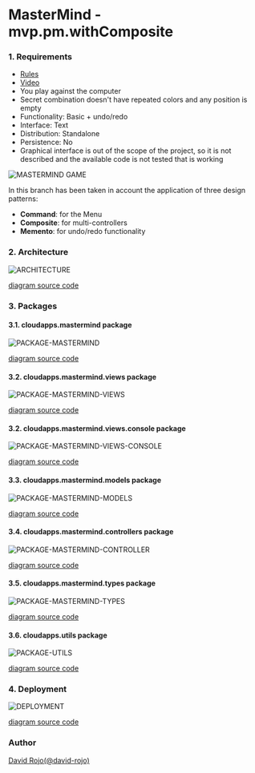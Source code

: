 # MasterMind - mvp.pm.withComposite 

### 1. Requirements

- [Rules](https://en.wikipedia.org/wiki/Mastermind_(board_game))
- [Video](https://www.youtube.com/watch?v=dMHxyulGrEk)
- You play against the computer
- Secret combination doesn't have repeated colors and any position is empty
- Functionality: Basic + undo/redo
- Interface: Text
- Distribution: Standalone
- Persistence: No
- Graphical interface is out of the scope of the project, so it is not described and the available code is not tested that is working

![MASTERMIND GAME](img/mastermind.jpg)

In this branch has been taken in account the application of three design patterns:

- **Command**: for the Menu
- **Composite**: for multi-controllers
- **Memento**: for undo/redo functionality

### 2. Architecture

![ARCHITECTURE](img/architecture.png)

[diagram source code](img/plantuml/architecture.plantuml)

### 3. Packages

#### 3.1. cloudapps.mastermind package

![PACKAGE-MASTERMIND](img/package-cloudapps-mastermind.png)

[diagram source code](img/plantuml/package-cloudapps-mastermind.plantuml)

#### 3.2. cloudapps.mastermind.views package 

![PACKAGE-MASTERMIND-VIEWS](img/package-cloudapps-mastermind-views.png)

[diagram source code](img/plantuml/package-cloudapps-mastermind-views.plantuml)

#### 3.2. cloudapps.mastermind.views.console package

![PACKAGE-MASTERMIND-VIEWS-CONSOLE](img/package-cloudapps-mastermind-views-console.png)

[diagram source code](img/plantuml/package-cloudapps-mastermind-views-console.plantuml)

#### 3.3. cloudapps.mastermind.models package

![PACKAGE-MASTERMIND-MODELS](img/package-cloudapps-mastermind-models.png)

[diagram source code](img/plantuml/package-cloudapps-mastermind-models.plantuml)

#### 3.4. cloudapps.mastermind.controllers package

![PACKAGE-MASTERMIND-CONTROLLER](img/package-cloudapps-mastermind-controllers.png)

[diagram source code](img/plantuml/package-cloudapps-mastermind-controllers.plantuml)

#### 3.5. cloudapps.mastermind.types package

![PACKAGE-MASTERMIND-TYPES](img/package-cloudapps-mastermind-types.png)

[diagram source code](img/plantuml/package-cloudapps-mastermind-types.plantuml)

#### 3.6. cloudapps.utils package

![PACKAGE-UTILS](img/package-cloudapps-utils.png)

[diagram source code](img/plantuml/package-cloudapps-utils.plantuml)

### 4. Deployment

![DEPLOYMENT](img/deployment.png)

[diagram source code](img/plantuml/deployment.plantuml)

### Author

[David Rojo(@david-rojo)](https://github.com/david-rojo)

